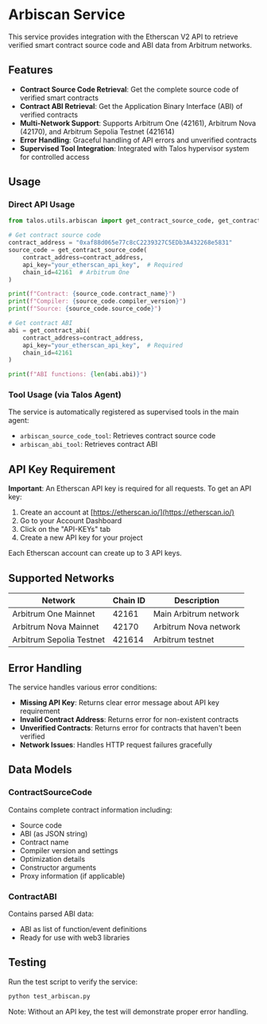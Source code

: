 # Arbiscan Service

This service provides integration with the Etherscan V2 API to retrieve verified smart contract source code and ABI data from Arbitrum networks.

## Features

- **Contract Source Code Retrieval**: Get the complete source code of verified smart contracts
- **Contract ABI Retrieval**: Get the Application Binary Interface (ABI) of verified contracts
- **Multi-Network Support**: Supports Arbitrum One (42161), Arbitrum Nova (42170), and Arbitrum Sepolia Testnet (421614)
- **Error Handling**: Graceful handling of API errors and unverified contracts
- **Supervised Tool Integration**: Integrated with Talos hypervisor system for controlled access

## Usage

### Direct API Usage

```python
from talos.utils.arbiscan import get_contract_source_code, get_contract_abi

# Get contract source code
contract_address = "0xaf88d065e77c8cC2239327C5EDb3A432268e5831"
source_code = get_contract_source_code(
    contract_address=contract_address,
    api_key="your_etherscan_api_key",  # Required
    chain_id=42161  # Arbitrum One
)

print(f"Contract: {source_code.contract_name}")
print(f"Compiler: {source_code.compiler_version}")
print(f"Source: {source_code.source_code}")

# Get contract ABI
abi = get_contract_abi(
    contract_address=contract_address,
    api_key="your_etherscan_api_key",  # Required
    chain_id=42161
)

print(f"ABI functions: {len(abi.abi)}")
```

### Tool Usage (via Talos Agent)

The service is automatically registered as supervised tools in the main agent:

- `arbiscan_source_code_tool`: Retrieves contract source code
- `arbiscan_abi_tool`: Retrieves contract ABI

## API Key Requirement

**Important**: An Etherscan API key is required for all requests. To get an API key:

1. Create an account at [https://etherscan.io/](https://etherscan.io/)
2. Go to your Account Dashboard
3. Click on the "API-KEYs" tab
4. Create a new API key for your project

Each Etherscan account can create up to 3 API keys.

## Supported Networks

| Network | Chain ID | Description |
|---------|----------|-------------|
| Arbitrum One Mainnet | 42161 | Main Arbitrum network |
| Arbitrum Nova Mainnet | 42170 | Arbitrum Nova network |
| Arbitrum Sepolia Testnet | 421614 | Arbitrum testnet |

## Error Handling

The service handles various error conditions:

- **Missing API Key**: Returns clear error message about API key requirement
- **Invalid Contract Address**: Returns error for non-existent contracts
- **Unverified Contracts**: Returns error for contracts that haven't been verified
- **Network Issues**: Handles HTTP request failures gracefully

## Data Models

### ContractSourceCode
Contains complete contract information including:
- Source code
- ABI (as JSON string)
- Contract name
- Compiler version and settings
- Optimization details
- Constructor arguments
- Proxy information (if applicable)

### ContractABI
Contains parsed ABI data:
- ABI as list of function/event definitions
- Ready for use with web3 libraries

## Testing

Run the test script to verify the service:

```bash
python test_arbiscan.py
```

Note: Without an API key, the test will demonstrate proper error handling.
